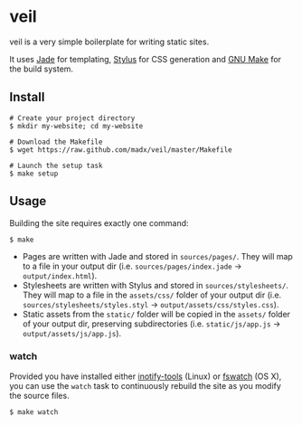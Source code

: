 veil
====

veil is a very simple boilerplate for writing static sites.

It uses [Jade](jade) for templating, [Stylus](stylus) for CSS generation and
[GNU Make](make) for the build system.

Install
-------

``` console
# Create your project directory
$ mkdir my-website; cd my-website

# Download the Makefile
$ wget https://raw.github.com/madx/veil/master/Makefile

# Launch the setup task
$ make setup
```

Usage
-----

Building the site requires exactly one command:

``` console
$ make
```

- Pages are written with Jade and stored in `sources/pages/`. They will map to
  a file in your output dir (i.e. `sources/pages/index.jade` →
  `output/index.html`).
- Stylesheets are written with Stylus and stored in `sources/stylesheets/`.
  They will map to a file in the `assets/css/` folder of your output dir (i.e.
  `sources/stylesheets/styles.styl` → `output/assets/css/styles.css`).
- Static assets from the `static/` folder will be copied in the `assets/`
  folder of your output dir, preserving subdirectories (i.e. `static/js/app.js`
  → `output/assets/js/app.js`).

### watch

Provided you have installed either [inotify-tools](inotifytools) (Linux) or
[fswatch](fswatch) (OS X), you can use the `watch` task to continuously rebuild
the site as you modify the source files.

``` console
$ make watch
```

[jade]: http://jade-lang.com/
[stylus]: http://learnboost.github.io/stylus/
[make]: https://www.gnu.org/software/make/
[inotifytools]: https://github.com/rvoicilas/inotify-tools
[fswatch]: https://github.com/alandipert/fswatch
